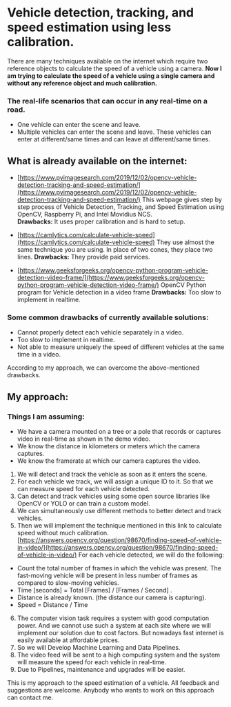 ﻿# Vehicle detection, tracking, and speed estimation using less calibration.
There are many techniques available on the internet which require two reference objects to calculate the speed of a vehicle using a camera.
**Now I am trying to calculate the speed of a vehicle using a single camera and without any reference object and much calibration.**

### The real-life scenarios that can occur in any real-time on a road.

 - One vehicle can enter the scene and leave.
 - Multiple vehicles can enter the scene and leave. These vehicles can enter at different/same times and can leave at different/same times.
 
 ## What is already available on the internet:
 
 - [https://www.pyimagesearch.com/2019/12/02/opencv-vehicle-detection-tracking-and-speed-estimation/](https://www.pyimagesearch.com/2019/12/02/opencv-vehicle-detection-tracking-and-speed-estimation/) This webpage gives step by step process of Vehicle Detection, Tracking, and Speed Estimation using OpenCV, Raspberry Pi, and Intel Movidius NCS.  
 **Drawbacks:** It uses proper calibration and is hard to setup.
 
 - [https://camlytics.com/calculate-vehicle-speed](https://camlytics.com/calculate-vehicle-speed) They use almost the same technique you are using. In place of two cones, they place two lines.
**Drawbacks:** They provide paid services.
 - [https://www.geeksforgeeks.org/opencv-python-program-vehicle-detection-video-frame/](https://www.geeksforgeeks.org/opencv-python-program-vehicle-detection-video-frame/) OpenCV Python program for Vehicle detection in a video frame
 **Drawbacks:** Too slow to implement in realtime. 

### Some common drawbacks of currently available solutions:

 - Cannot properly detect each vehicle separately in a video.
 - Too slow to implement in realtime. 
 - Not able to measure uniquely the speed of different vehicles at the same time in a video.
 
 According to my approach, we can overcome the above-mentioned drawbacks. 

## My approach:
### Things I am assuming:
 - We have a camera mounted on a tree or a pole that records or captures video in real-time as shown in the demo video.
 - We know the distance in kilometers or meters which the camera captures.
 - We know the framerate at which our camera captures the video.

 1. We will detect and track the vehicle as soon as it enters the scene.
 2. For each vehicle we track, we will assign a unique ID to it. So that we can measure speed for each vehicle detected.
 3. Can detect and track vehicles using some open source libraries like OpenCV or YOLO or can train a custom model.
 4. We can simultaneously use different methods to better detect and track vehicles.
 5. Then we will implement the technique mentioned in this link to calculate speed without much calibration. [https://answers.opencv.org/question/98670/finding-speed-of-vehicle-in-video/](https://answers.opencv.org/question/98670/finding-speed-of-vehicle-in-video/)
 For each vehicle detected, we will do the following:
 - Count the total number of frames in which the vehicle was present. The fast-moving vehicle will be present in less number of frames as compared to slow-moving vehicles.
 - Time [seconds] = Total [Frames] / [Frames / Second] .
 - Distance is already known. (the distance our camera is capturing).
 - Speed = Distance / Time
 6. The computer vision task requires a system with good computation power. And we cannot use such a system at each site where we will implement our solution due to cost factors. But nowadays fast internet is easily available at affordable prices.
 7. So we will Develop Machine Learning and Data Pipelines.
 8. The video feed will be sent to a high computing system and the system will measure the speed for each vehicle in real-time.
 9. Due to Pipelines, maintenance and upgrades will be easier.
 
 This is my approach to the speed estimation of a vehicle. All feedback and suggestions are welcome. Anybody who wants to work on this approach can contact me. 
